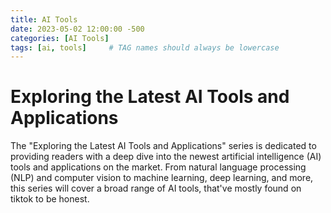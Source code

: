 ```yaml
---
title: AI Tools
date: 2023-05-02 12:00:00 -500
categories: [AI Tools]
tags: [ai, tools]     # TAG names should always be lowercase
---
```


# Exploring the Latest AI Tools and Applications

The "Exploring the Latest AI Tools and Applications" series is dedicated to providing readers with a deep dive into the newest artificial intelligence (AI) tools and applications on the market. From natural language processing (NLP) and computer vision to machine learning, deep learning, and more, this series will cover a broad range of AI tools, that've mostly found on tiktok to be honest. 